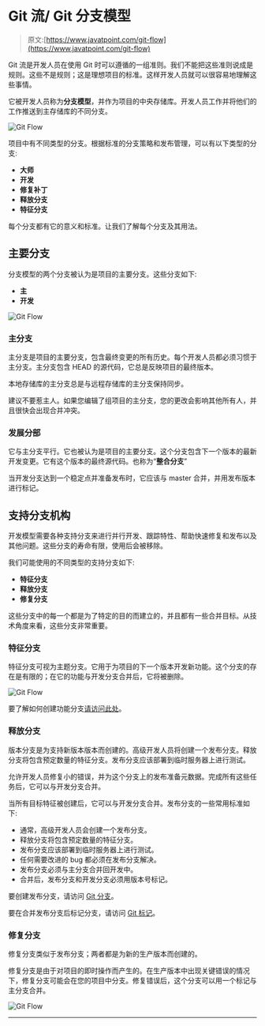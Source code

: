 # Git 流/ Git 分支模型

> 原文:[https://www.javatpoint.com/git-flow](https://www.javatpoint.com/git-flow)

Git 流是开发人员在使用 Git 时可以遵循的一组准则。我们不能把这些准则说成是规则。这些不是规则；这是理想项目的标准。这样开发人员就可以很容易地理解这些事情。

它被开发人员称为**分支模型**，并作为项目的中央存储库。开发人员工作并将他们的工作推送到主存储库的不同分支。

![Git Flow](../Images/deb580d359043edf86de638e5ff30bb7.png)

项目中有不同类型的分支。根据标准的分支策略和发布管理，可以有以下类型的分支:

*   **大师**
*   **开发**
*   **修复补丁**
*   **释放分支**
*   **特征分支**

每个分支都有它的意义和标准。让我们了解每个分支及其用法。

## 主要分支

分支模型的两个分支被认为是项目的主要分支。这些分支如下:

*   **主**
*   **开发**

![Git Flow](../Images/39b5bad03006f8f9d28e20bcaa089ff2.png)

### 主分支

主分支是项目的主要分支，包含最终变更的所有历史。每个开发人员都必须习惯于主分支。主分支包含 HEAD 的源代码，它总是反映项目的最终版本。

本地存储库的主分支总是与远程存储库的主分支保持同步。

建议不要惹主人。如果您编辑了组项目的主分支，您的更改会影响其他所有人，并且很快会出现合并冲突。

### 发展分部

它与主分支平行。它也被认为是项目的主要分支。这个分支包含下一个版本的最新开发变更。它有这个版本的最终源代码。也称为“**整合分支**”

当开发分支达到一个稳定点并准备发布时，它应该与 master 合并，并用发布版本进行标记。

## 支持分支机构

开发模型需要各种支持分支来进行并行开发、跟踪特性、帮助快速修复和发布以及其他问题。这些分支的寿命有限，使用后会被移除。

我们可能使用的不同类型的支持分支如下:

*   **特征分支**
*   **释放分支**
*   **修复分支**

这些分支中的每一个都是为了特定的目的而建立的，并且都有一些合并目标。从技术角度来看，这些分支非常重要。

### 特征分支

特征分支可视为主题分支。它用于为项目的下一个版本开发新功能。这个分支的存在是有限的；在它的功能与开发分支合并后，它将被删除。

![Git Flow](../Images/904019578b6903382a65db8336dcbe23.png)

要了解如何创建功能分支[请访问此处](https://www.javatpoint.com/git-branch)。

### 释放分支

版本分支是为支持新版本版本而创建的。高级开发人员将创建一个发布分支。释放分支将包含预定数量的特征分支。发布分支应该部署到临时服务器上进行测试。

允许开发人员修复小的错误，并为这个分支上的发布准备元数据。完成所有这些任务后，它可以与开发分支合并。

当所有目标特征被创建后，它可以与开发分支合并。发布分支的一些常用标准如下:

*   通常，高级开发人员会创建一个发布分支。
*   释放分支将包含预定数量的特征分支。
*   发布分支应该部署到临时服务器上进行测试。
*   任何需要改进的 bug 都必须在发布分支解决。
*   发布分支必须与主分支合并回开发中。
*   合并后，发布分支和开发分支必须用版本号标记。

要创建发布分支，请访问 [Git 分支](https://www.javatpoint.com/git-branch)。

要在合并发布分支后标记分支，请访问 [Git 标记](https://www.javatpoint.com/git-tags)。

### 修复分支

修复分支类似于发布分支；两者都是为新的生产版本而创建的。

修复分支是由于对项目的即时操作而产生的。在生产版本中出现关键错误的情况下，修复分支可能会在您的项目中分支。修复错误后，这个分支可以用一个标记与主分支合并。

![Git Flow](../Images/9e63674f2411848355285da624c99c8d.png)

* * *